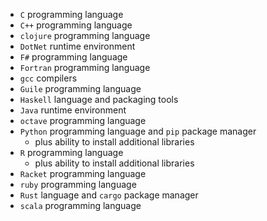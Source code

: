 - `C` programming language
- `C++` programming language
- `clojure` programming language
- `DotNet` runtime environment
- `F#` programming language
- `Fortran` programming language
- `gcc` compilers
- `Guile` programming language
- `Haskell` language and packaging tools
- `Java` runtime environment
- `octave` programming language
- `Python` programming language and `pip` package manager
    - plus ability to install additional libraries
- `R` programming language
    - plus ability to install additional libraries
- `Racket` programming language
- `ruby` programming language
- `Rust` language and `cargo` package manager
- `scala` programming language
